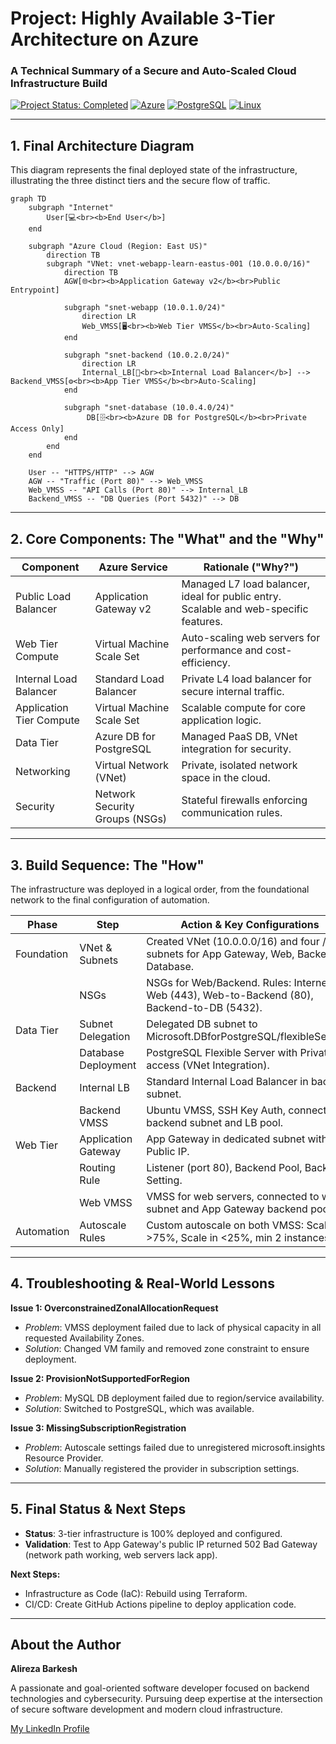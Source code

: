 # Project: Highly Available 3-Tier Architecture on Azure
### A Technical Summary of a Secure and Auto-Scaled Cloud Infrastructure Build

<p>
	<a href="#"><img src="https://img.shields.io/badge/Status-Completed-28a745?style=for-the-badge" alt="Project Status: Completed"></a>
	<a href="#"><img src="https://img.shields.io/badge/Azure-0078D4?style=for-the-badge&logo=microsoftazure&logoColor=white" alt="Azure"></a>
	<a href="#"><img src="https://img.shields.io/badge/Database-PostgreSQL-336791?style=for-the-badge&logo=postgresql&logoColor=white" alt="PostgreSQL"></a>
	<a href="#"><img src="https://img.shields.io/badge/Linux-Ubuntu-E95420?style=for-the-badge&logo=ubuntu&logoColor=white" alt="Linux"></a>
</p>

---

## 1. Final Architecture Diagram

This diagram represents the final deployed state of the infrastructure, illustrating the three distinct tiers and the secure flow of traffic.

```mermaid
graph TD
	subgraph "Internet"
		User[💻<br><b>End User</b>]
	end

	subgraph "Azure Cloud (Region: East US)"
		direction TB
		subgraph "VNet: vnet-webapp-learn-eastus-001 (10.0.0.0/16)"
			direction TB
			AGW[🌐<br><b>Application Gateway v2</b><br>Public Entrypoint]

			subgraph "snet-webapp (10.0.1.0/24)"
				direction LR
				Web_VMSS[🖥️<br><b>Web Tier VMSS</b><br>Auto-Scaling]
			end

			subgraph "snet-backend (10.0.2.0/24)"
				direction LR
				Internal_LB[🚦<br><b>Internal Load Balancer</b>] --> Backend_VMSS[⚙️<br><b>App Tier VMSS</b><br>Auto-Scaling]
			end
            
			subgraph "snet-database (10.0.4.0/24)"
				 DB[🗄️<br><b>Azure DB for PostgreSQL</b><br>Private Access Only]
			end
		end
	end
    
	User -- "HTTPS/HTTP" --> AGW
	AGW -- "Traffic (Port 80)" --> Web_VMSS
	Web_VMSS -- "API Calls (Port 80)" --> Internal_LB
	Backend_VMSS -- "DB Queries (Port 5432)" --> DB
```

---

## 2. Core Components: The "What" and the "Why"

| Component                | Azure Service                        | Rationale ("Why?")                                                                 |
|--------------------------|--------------------------------------|-------------------------------------------------------------------------------------|
| Public Load Balancer     | Application Gateway v2               | Managed L7 load balancer, ideal for public entry. Scalable and web-specific features.|
| Web Tier Compute         | Virtual Machine Scale Set            | Auto-scaling web servers for performance and cost-efficiency.                        |
| Internal Load Balancer   | Standard Load Balancer               | Private L4 load balancer for secure internal traffic.                                |
| Application Tier Compute | Virtual Machine Scale Set            | Scalable compute for core application logic.                                         |
| Data Tier                | Azure DB for PostgreSQL              | Managed PaaS DB, VNet integration for security.                                      |
| Networking               | Virtual Network (VNet)               | Private, isolated network space in the cloud.                                        |
| Security                 | Network Security Groups (NSGs)       | Stateful firewalls enforcing communication rules.                                    |

---

## 3. Build Sequence: The "How"

The infrastructure was deployed in a logical order, from the foundational network to the final configuration of automation.

| Phase      | Step                | Action & Key Configurations                                                                 |
|------------|---------------------|-------------------------------------------------------------------------------------------|
| Foundation | VNet & Subnets      | Created VNet (10.0.0.0/16) and four /24 subnets for App Gateway, Web, Backend, Database.   |
|            | NSGs                | NSGs for Web/Backend. Rules: Internet-to-Web (443), Web-to-Backend (80), Backend-to-DB (5432).|
| Data Tier  | Subnet Delegation   | Delegated DB subnet to Microsoft.DBforPostgreSQL/flexibleServers.                         |
|            | Database Deployment | PostgreSQL Flexible Server with Private access (VNet Integration).                         |
| Backend    | Internal LB         | Standard Internal Load Balancer in backend subnet.                                         |
|            | Backend VMSS        | Ubuntu VMSS, SSH Key Auth, connected to backend subnet and LB pool.                        |
| Web Tier   | Application Gateway | App Gateway in dedicated subnet with new Public IP.                                        |
|            | Routing Rule        | Listener (port 80), Backend Pool, Backend Setting.                                         |
|            | Web VMSS            | VMSS for web servers, connected to web subnet and App Gateway backend pool.                |
| Automation | Autoscale Rules     | Custom autoscale on both VMSS: Scale out >75%, Scale in <25%, min 2 instances.            |

---

## 4. Troubleshooting & Real-World Lessons

**Issue 1: OverconstrainedZonalAllocationRequest**
- *Problem*: VMSS deployment failed due to lack of physical capacity in all requested Availability Zones.
- *Solution*: Changed VM family and removed zone constraint to ensure deployment.

**Issue 2: ProvisionNotSupportedForRegion**
- *Problem*: MySQL DB deployment failed due to region/service availability.
- *Solution*: Switched to PostgreSQL, which was available.

**Issue 3: MissingSubscriptionRegistration**
- *Problem*: Autoscale settings failed due to unregistered microsoft.insights Resource Provider.
- *Solution*: Manually registered the provider in subscription settings.

---

## 5. Final Status & Next Steps

- **Status**: 3-tier infrastructure is 100% deployed and configured.
- **Validation**: Test to App Gateway's public IP returned 502 Bad Gateway (network path working, web servers lack app).

**Next Steps:**
- Infrastructure as Code (IaC): Rebuild using Terraform.
- CI/CD: Create GitHub Actions pipeline to deploy application code.

---

## About the Author
**Alireza Barkesh**

A passionate and goal-oriented software developer focused on backend technologies and cybersecurity. Pursuing deep expertise at the intersection of secure software development and modern cloud infrastructure.

[My LinkedIn Profile](#)

